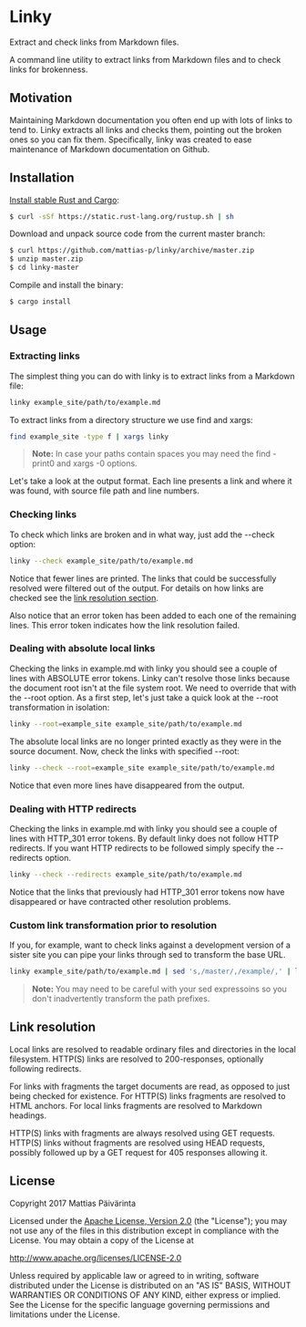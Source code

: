 Linky
=====

Extract and check links from Markdown files.

A command line utility to extract links from Markdown files and to check links
for brokenness.


Motivation
----------

Maintaining Markdown documentation you often end up with lots of links to tend to.
Linky extracts all links and checks them, pointing out the broken ones so you can fix them.
Specifically, linky was created to ease maintenance of Markdown documentation on Github.


Installation
------------
[Install stable Rust and Cargo]:

```sh
$ curl -sSf https://static.rust-lang.org/rustup.sh | sh
```

Download and unpack source code from the current master branch:

```sh
$ curl https://github.com/mattias-p/linky/archive/master.zip
$ unzip master.zip
$ cd linky-master
```

Compile and install the binary:

```sh
$ cargo install
```


Usage
-----

### Extracting links

The simplest thing you can do with linky is to extract links from a Markdown file:

```sh
linky example_site/path/to/example.md
```

To extract links from a directory structure we use find and xargs:

```sh
find example_site -type f | xargs linky
```

> **Note:** In case your paths contain spaces you may need the find -print0 and xargs -0 options.

Let's take a look at the output format.
Each line presents a link and where it was found, with source file path and line numbers.


### Checking links

To check which links are broken and in what way, just add the --check option:

```sh
linky --check example_site/path/to/example.md
```

Notice that fewer lines are printed.
The links that could be successfully resolved were filtered out of the output.
For details on how links are checked see the [link resolution section].

Also notice that an error token has been added to each one of the remaining lines.
This error token indicates how the link resolution failed.


### Dealing with absolute local links

Checking the links in example.md with linky you should see a couple of lines with ABSOLUTE error tokens.
Linky can't resolve those links because the document root isn't at the file system root.
We need to override that with the --root option.
As a first step, let's just take a quick look at the --root transformation in isolation:

```sh
linky --root=example_site example_site/path/to/example.md
```

The absolute local links are no longer printed exactly as they were in the source document.
Now, check the links with specified --root:

```sh
linky --check --root=example_site example_site/path/to/example.md
```

Notice that even more lines have disappeared from the output.


### Dealing with HTTP redirects

Checking the links in example.md with linky you should see a couple of lines with HTTP\_301 error tokens.
By default linky does not follow HTTP redirects.
If you want HTTP redirects to be followed simply specify the --redirects option.

```sh
linky --check --redirects example_site/path/to/example.md
```

Notice that the links that previously had HTTP\_301 error tokens now have disappeared or have contracted other resolution problems.


### Custom link transformation prior to resolution

If you, for example, want to check links against a development version of a sister site you can pipe your links through sed to transform the base URL.

```sh
linky example_site/path/to/example.md | sed 's,/master/,/example/,' | linky --check
```

> **Note:** You may need to be careful with your sed expressoins so you don't inadvertently transform the path prefixes.


Link resolution
---------------

Local links are resolved to readable ordinary files and directories in the local filesystem.
HTTP(S) links are resolved to 200-responses, optionally following redirects.

For links with fragments the target documents are read, as opposed to just being checked for existence.
For HTTP(S) links fragments are resolved to HTML anchors.
For local links fragments are resolved to Markdown headings.

HTTP(S) links with fragments are always resolved using GET requests.
HTTP(S) links without fragments are resolved using HEAD requests, possibly followed up by a GET request for 405 responses allowing it.


License
-------

Copyright 2017 Mattias Päivärinta

Licensed under the [Apache License, Version 2.0] (the "License");
you may not use any of the files in this distribution except in compliance with
the License. You may obtain a copy of the License at

<http://www.apache.org/licenses/LICENSE-2.0>

Unless required by applicable law or agreed to in writing, software
distributed under the License is distributed on an "AS IS" BASIS,
WITHOUT WARRANTIES OR CONDITIONS OF ANY KIND, either express or implied.
See the License for the specific language governing permissions and
limitations under the License.


[Apache License, Version 2.0]: LICENSE
[Install stable Rust and Cargo]: http://doc.crates.io/
[Link resolution section]: #link-resolution

